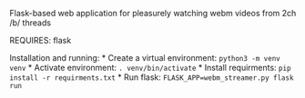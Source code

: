 Flask-based web application for pleasurely watching webm videos from 2ch /b/ threads

REQUIRES:
flask

Installation and running:
    * Create a virtual environment: `python3 -m venv venv`
    * Activate environment: `. venv/bin/activate`
    * Install requirments: `pip install -r requirments.txt`
    * Run flask: `FLASK_APP=webm_streamer.py flask run`
